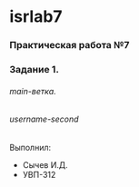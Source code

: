 # isrlab7
### Практическая работа №7
### Задание 1.
###### main-ветка.
###### username-second
Выполнил:
* Сычев И.Д.
* УВП-312
